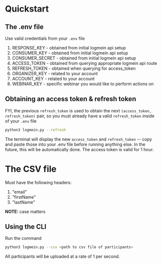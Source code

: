 # Quickstart

## The .env file

Use valid credentials from your `.env` file

1. RESPONSE_KEY - obtained from initial logmein api setup
2. CONSUMER_KEY - obtained from initial logmein api setup
3. CONSUMER_SECRET - obtained from initial logmein api setup
4. ACCESS_TOKEN - obtained from querying appropriate logmein api route
5. REFRESH_TOKEN - obtained when querying for access_token
6. ORGANIZER_KEY - related to your account
7. ACCOUNT_KEY - related to your account
8. WEBINAR_KEY - specific webinar you would like to perform actions on

## Obtaining an access token & refresh token
FYI, the previous `refresh_token` is used to obtain the next `(access_token, refresh_token)` pair, so you must already have a valid `refresh_token` inside of your `.env` file

```bash
python3 logmein.py --refresh
```

The terminal will display the new `access_token` and `refresh_token` -- copy and paste those into your .env file before running anything else. In the future, this will be automatically done. The access token is valid for 1 hour.

# The CSV file

Must have the following headers:

1. "email"
2. "firstName"
3. "lastName"

**NOTE:** case matters

## Using the CLI

Run the command

```bash
python3 logmein.py --csv <path to csv file of participants>
```

All participants will be uploaded at a rate of 1 per second.
